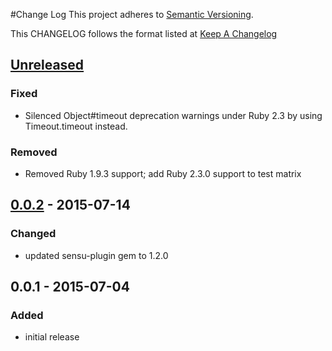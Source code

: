 #Change Log
This project adheres to [Semantic Versioning](http://semver.org/).

This CHANGELOG follows the format listed at [Keep A Changelog](http://keepachangelog.com/)

## [Unreleased]
### Fixed
- Silenced Object#timeout deprecation warnings under Ruby 2.3 by using Timeout.timeout instead.

### Removed
- Removed Ruby 1.9.3 support; add Ruby 2.3.0 support to test matrix

## [0.0.2] - 2015-07-14
### Changed
- updated sensu-plugin gem to 1.2.0

## 0.0.1 - 2015-07-04
### Added
- initial release

[Unreleased]: https://github.com/sensu-plugins/sensu-plugins-pushover/compare/0.0.2...HEAD
[0.0.2]: https://github.com/sensu-plugins/sensu-plugins-pushover/compare/0.0.1...0.0.2
